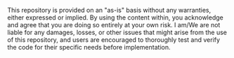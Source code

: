 This repository is provided on an "as-is" basis without any warranties, either expressed or implied. 
By using the content within, you acknowledge and agree that you are doing so entirely at your own risk. 
I am/We are not liable for any damages, losses, or other issues that might arise from the use of this repository, and users are encouraged to thoroughly test and verify the code for their specific needs before implementation.
